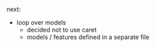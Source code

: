 next:

- loop over models
	+ decided not to use caret
	+ models / features defined in a separate file